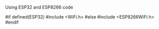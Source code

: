 Using ESP32 and ESP8266 code

#if defined(ESP32)
  #include <WiFi.h>
#else
  #include <ESP8266WiFi.h>
#endif